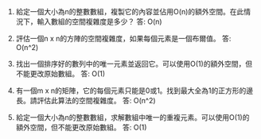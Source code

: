 

1. 給定一個大小為n的整數數組，複製它的內容並佔用O(n)的額外空間。在此情況下，輸入數組的空間複雜度是多少？
答: O(n)

2. 評估一個n x n的方陣的空間複雜度，如果每個元素是一個布爾值。
答: O(n^2)

3. 找出一個排序好的數列中的唯一元素並返回它。可以使用O(1)的額外空間，但不能更改原始數組。
答: O(1)

4. 有一個m x n的矩陣，它的每個元素只能是0或1。找到最大全為1的正方形的邊長。請評估此算法的空間複雜度。
答: O(n^2)

5. 給定一個大小為n的整數數組，求解數組中唯一的重複元素。可以使用O(1)的額外空間，但不能更改原始數組。
答: O(1)